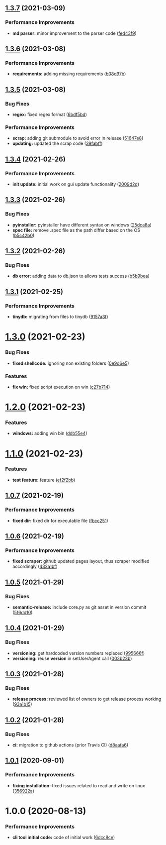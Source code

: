 ## [1.3.7](https://github.com/hexonet/ispapicli/compare/v1.3.6...v1.3.7) (2021-03-09)


### Performance Improvements

* **md parser:** minor improvement to the parser code ([fed43f9](https://github.com/hexonet/ispapicli/commit/fed43f9b67727a9bfb7aae013fc07f1426db8d3c))

## [1.3.6](https://github.com/hexonet/ispapicli/compare/v1.3.5...v1.3.6) (2021-03-08)


### Performance Improvements

* **requirements:** adding missing requirements ([b08d97b](https://github.com/hexonet/ispapicli/commit/b08d97b062076cb4266c2cf6ee174c3f1e4a946a))

## [1.3.5](https://github.com/hexonet/ispapicli/compare/v1.3.4...v1.3.5) (2021-03-08)


### Bug Fixes

* **regex:** fixed regex format ([6bdf5bd](https://github.com/hexonet/ispapicli/commit/6bdf5bd035ec1593df90ed1e3c0f521311ffbdb6))


### Performance Improvements

* **scrap:** adding git submodule to avoid error in release ([51647e8](https://github.com/hexonet/ispapicli/commit/51647e8b7745433209551da81fecbb5d02dd7e0f))
* **updating:** updated the scrap code ([39fabff](https://github.com/hexonet/ispapicli/commit/39fabff1fe69fb15a8b01af90750b4229d1aa335))

## [1.3.4](https://github.com/hexonet/ispapicli/compare/v1.3.3...v1.3.4) (2021-02-26)


### Performance Improvements

* **init update:** initial work on gui update functionality ([2009d2d](https://github.com/hexonet/ispapicli/commit/2009d2d9dc7c1c6003d7a6c39d92640eba37462e))

## [1.3.3](https://github.com/hexonet/ispapicli/compare/v1.3.2...v1.3.3) (2021-02-26)


### Bug Fixes

* **pyinstaller:** pyinstaller have different syntax on windows ([25dca8a](https://github.com/hexonet/ispapicli/commit/25dca8aa7779e7210402ce21439803b9f573c9e5))
* **spec file:** remove .spec file as the path differ based on the OS ([b5c42b0](https://github.com/hexonet/ispapicli/commit/b5c42b0b981759e208446ec8485b2ed83b375fea))

## [1.3.2](https://github.com/hexonet/ispapicli/compare/v1.3.1...v1.3.2) (2021-02-26)


### Bug Fixes

* **db error:** adding data to db.json to allows tests success ([b5b9bea](https://github.com/hexonet/ispapicli/commit/b5b9bea0b7406220aa8c41bf8ec5c3a4cd1ad4f2))

## [1.3.1](https://github.com/hexonet/ispapicli/compare/v1.3.0...v1.3.1) (2021-02-25)


### Performance Improvements

* **tinydb:** migrating from files to tinydb ([9157a3f](https://github.com/hexonet/ispapicli/commit/9157a3f27cb8468921863b1a8a002841fb43c198))

# [1.3.0](https://github.com/hexonet/ispapicli/compare/v1.2.0...v1.3.0) (2021-02-23)


### Bug Fixes

* **fixed shellcode:** ignoring non existing folders ([0e9d6e5](https://github.com/hexonet/ispapicli/commit/0e9d6e51af7c59d08eea770842e3fc394b64eceb))


### Features

* **fix win:** fixed script execution on win ([c27b714](https://github.com/hexonet/ispapicli/commit/c27b714f885998e93f144ac4a2db5a83932fe9c0))

# [1.2.0](https://github.com/hexonet/ispapicli/compare/v1.1.0...v1.2.0) (2021-02-23)


### Features

* **windows:** adding win bin ([ddb55e4](https://github.com/hexonet/ispapicli/commit/ddb55e4baa3bf19186b643433e8604d365f5c33e))

# [1.1.0](https://github.com/hexonet/ispapicli/compare/v1.0.7...v1.1.0) (2021-02-23)


### Features

* **test feature:** feature ([ef2f2bb](https://github.com/hexonet/ispapicli/commit/ef2f2bb4e1f522e2e7877e019b6ec425ac87a5da))

## [1.0.7](https://github.com/hexonet/ispapicli/compare/v1.0.6...v1.0.7) (2021-02-19)


### Performance Improvements

* **fixed dir:** fixed dir for executable file ([fbcc251](https://github.com/hexonet/ispapicli/commit/fbcc251bd6d7f3d50cf78cfd75daf126855d2918))

## [1.0.6](https://github.com/hexonet/ispapicli/compare/v1.0.5...v1.0.6) (2021-02-19)


### Performance Improvements

* **fixed scraper:** github updated pages layout, thus scraper modified accordingly ([432a1bf](https://github.com/hexonet/ispapicli/commit/432a1bf5f455d3693b2a3d3b7202e287f4b1583f))

## [1.0.5](https://github.com/hexonet/ispapicli/compare/v1.0.4...v1.0.5) (2021-01-29)

### Bug Fixes

- **semantic-release:** include core.py as git asset in version commit ([5f6dd10](https://github.com/hexonet/ispapicli/commit/5f6dd10c95371c7a2d205e174f6462134479ad12))

## [1.0.4](https://github.com/hexonet/ispapicli/compare/v1.0.3...v1.0.4) (2021-01-29)

### Bug Fixes

- **versioning:** get hardcoded version numbers replaced ([995666f](https://github.com/hexonet/ispapicli/commit/995666f0332765fa17b2322dadec4152909e5bc8))
- **versioning:** reuse **version** in setUserAgent call ([003b23b](https://github.com/hexonet/ispapicli/commit/003b23beb52a4287e4c55c6dcc7be6c1cff38637))

## [1.0.3](https://github.com/hexonet/ispapicli/compare/v1.0.2...v1.0.3) (2021-01-28)

### Bug Fixes

- **release process:** reviewed list of owners to get release process working ([93a1b15](https://github.com/hexonet/ispapicli/commit/93a1b158bade7f1a2721871b04bdb1a84dd5521f))

## [1.0.2](https://github.com/hexonet/ispapicli/compare/v1.0.1...v1.0.2) (2021-01-28)

### Bug Fixes

- **ci:** migration to github actions (prior Travis CI) ([d8aafa6](https://github.com/hexonet/ispapicli/commit/d8aafa6990df3d116163425a87e819d2416414b6))

## [1.0.1](https://github.com/hexonet/ispapicli/compare/v1.0.0...v1.0.1) (2020-09-01)

### Performance Improvements

- **fixing installation:** fixed issues related to read and write on linux ([356922a](https://github.com/hexonet/ispapicli/commit/356922aa87dcb0fe09646c653afe11bd54109e5c))

# 1.0.0 (2020-08-13)

### Performance Improvements

- **cli tool initial code:** code of initial work ([6dcc8ce](https://github.com/hexonet/ispapicli/commit/6dcc8ce03d965da66ca0642c62da043588ee71d8))
